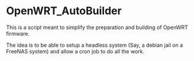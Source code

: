 OpenWRT_AutoBuilder
===================
This is a script meant to simplify the preparation and building of OpenWRT firmware.

The idea is to be able to setup a headless system (Say, a debian jail on a FreeNAS system) and allow a cron job to do 
all the work.
